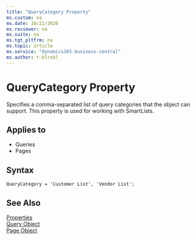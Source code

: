```yaml
---
title: "QueryCategory Property"
ms.custom: na
ms.date: 10/22/2020
ms.reviewer: na
ms.suite: na
ms.tgt_pltfrm: na
ms.topic: article
ms.service: "dynamics365-business-central"
ms.author: t-blrobl
---
```

 
# QueryCategory Property

Specifies a comma-separated list of query categories that the object can support. This property is used for working with SmartLists.

## Applies to  

- Queries
- Pages

## Syntax

```
QueryCategory = 'Customer List', 'Vendor List';
```


## See Also  
[Properties](devenv-properties.md)   
[Query Object](../devenv-query-object.md)  
[Page Object](../devenv-page-object.md)

